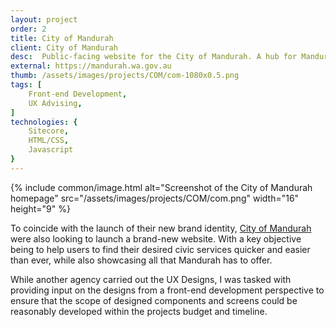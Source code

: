 ```yaml
---
layout: project
order: 2
title: City of Mandurah
client: City of Mandurah
desc:  Public-facing website for the City of Mandurah. A hub for Mandurah's local resources, news, and public events.
external: https://mandurah.wa.gov.au
thumb: /assets/images/projects/COM/com-1080x0.5.png
tags: [
    Front-end Development,
    UX Advising,
]
technologies: {
    Sitecore,
    HTML/CSS,
    Javascript
}
---
```


{% include common/image.html alt="Screenshot of the City of Mandurah homepage" src="/assets/images/projects/COM/com.png" width="16" height="9" %}

To coincide with the launch of their new brand identity, <a href="https://www.mandurah.wa.gov.au/">City of Mandurah</a> were also looking to launch a brand-new website. With a key objective being to help users to find their desired civic services quicker and easier than ever, while also showcasing all that Mandurah has to offer.

While another agency carried out the UX Designs, I was tasked with providing input on the designs from a front-end development perspective to ensure that the scope of designed components and screens could be reasonably developed within the projects budget and timeline.